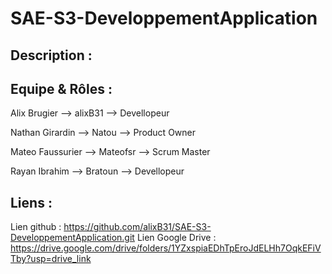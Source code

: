 # SAE-S3-DeveloppementApplication

## Description :

## Equipe & Rôles :
Alix Brugier --> alixB31 --> Devellopeur

Nathan Girardin --> Natou --> Product Owner

Mateo Faussurier --> Mateofsr --> Scrum Master

Rayan Ibrahim --> Bratoun --> Devellopeur

## Liens : 
Lien github : https://github.com/alixB31/SAE-S3-DeveloppementApplication.git
Lien Google Drive : https://drive.google.com/drive/folders/1YZxspiaEDhTpEroJdELHh7OqkEFiVTby?usp=drive_link
